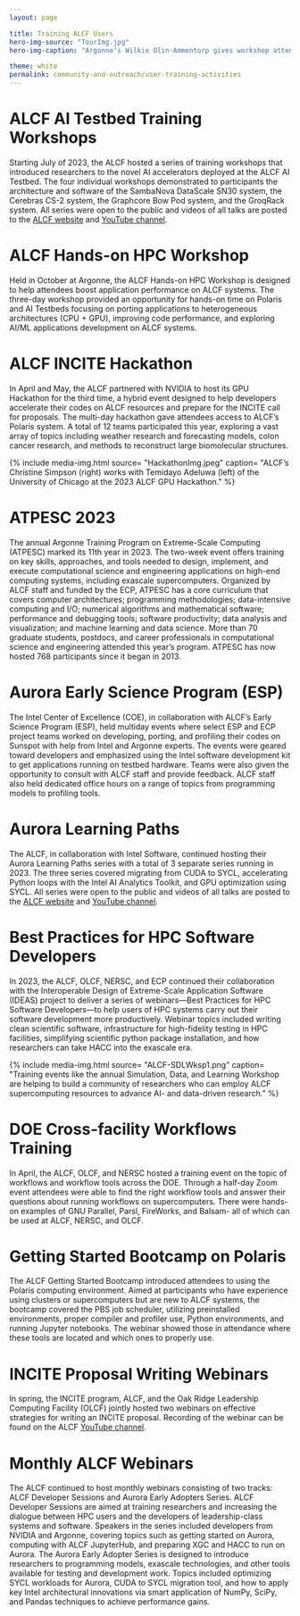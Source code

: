 ```yaml
---
layout: page

title: Training ALCF Users
hero-img-source: "TourImg.jpg"
hero-img-caption: "Argonne’s Wilkie Olin-Ammentorp gives workshop attendees an overview of the Aurora blade as part of the facility tour."

theme: white
permalink: community-and-outreach/user-training-activities
---
```



# ALCF AI Testbed Training Workshops  
Starting July of 2023, the ALCF hosted a series of training workshops that introduced researchers to the novel AI accelerators deployed at the ALCF AI Testbed. The four individual workshops demonstrated to participants the architecture and software of the SambaNova DataScale SN30 system, the Cerebras CS-2 system, the Graphcore Bow Pod system, and the GroqRack system. All series were open to the public and videos of all talks are posted to the [ALCF website](https://www.alcf.anl.gov/events) and [YouTube channel](https://www.youtube.com/@argonneleadershipcomputing8396). 

# ALCF Hands-on HPC Workshop
Held in October at Argonne, the ALCF Hands-on HPC Workshop is designed to help attendees boost application performance on ALCF systems.  The three-day workshop provided an opportunity for hands-on time on Polaris and AI Testbeds focusing on porting applications to heterogeneous architectures (CPU + GPU), improving code performance, and exploring AI/ML applications development on ALCF systems. 

# ALCF INCITE Hackathon
In April and May, the ALCF partnered with NVIDIA to host its GPU Hackathon for the third time, a hybrid event designed to help developers accelerate their codes on ALCF resources and prepare for the INCITE call for proposals. The multi-day hackathon gave attendees access to ALCF’s Polaris system. A total of 12 teams participated this year, exploring a vast array of topics including weather research and forecasting models, colon cancer research, and methods to reconstruct large biomolecular structures.

{% include media-img.html
   source= "HackathonImg.jpeg"
   caption= "ALCF’s Christine Simpson (right) works with Temidayo Adeluwa (left) of the University of Chicago at the 2023 ALCF GPU Hackathon."
%}

# ATPESC 2023
The annual Argonne Training Program on Extreme-Scale Computing (ATPESC) marked its 11th year in 2023. The two-week event offers training on key skills, approaches, and tools needed to design, implement, and execute computational science and engineering applications on high-end computing systems, including exascale supercomputers. Organized by ALCF staff and funded by the ECP, ATPESC has a core curriculum that covers computer architectures; programming methodologies; data-intensive computing and I/O; numerical algorithms and mathematical software; performance and debugging tools; software productivity; data analysis and visualization; and machine learning and data science. More than 70 graduate students, postdocs, and career professionals in computational science and engineering attended this year’s program. ATPESC has now hosted 768 participants since it began in 2013.  

# Aurora Early Science Program (ESP) 
The Intel Center of Excellence (COE), in collaboration with ALCF’s Early Science Program (ESP), held multiday events where select ESP and ECP project teams worked on developing, porting, and profiling their codes on Sunspot with help from Intel and Argonne experts. The events were geared toward developers and emphasized using the Intel software development kit to get applications running on testbed hardware. Teams were also given the opportunity to consult with ALCF staff and provide feedback. ALCF staff also held dedicated office hours on a range of topics from programming models to profiling tools.

# Aurora Learning Paths
The ALCF, in collaboration with Intel Software, continued hosting their Aurora Learning Paths series with a total of 3 separate series running in 2023. The three series covered migrating from CUDA to SYCL, accelerating Python loops with the Intel AI Analytics Toolkit, and GPU optimization using SYCL. All series were open to the public and videos of all talks are posted to the [ALCF website](https://www.alcf.anl.gov/events) and [YouTube channel](https://www.youtube.com/@argonneleadershipcomputing8396). 


# Best Practices for HPC Software Developers
In 2023, the ALCF, OLCF, NERSC, and ECP continued their collaboration with the Interoperable Design of Extreme-Scale Application Software (IDEAS) project to deliver a series of webinars—Best Practices for HPC Software Developers—to help users of HPC systems carry out their software development more productively. Webinar topics included writing clean scientific software, infrastructure for high-fidelity testing in HPC facilities, simplifying scientific python package installation, and how researchers can take HACC into the exascale era. 

{% include media-img.html
   source= "ALCF-SDLWksp1.png"
   caption= "Training events like the annual Simulation, Data, and Learning Workshop are helping to build a community of researchers who can employ ALCF supercomputing resources to advance AI- and data-driven research."
%}

# DOE Cross-facility Workflows Training
In April, the ALCF, OLCF, and NERSC hosted a training event on the topic of workflows and workflow tools across the DOE. Through a half-day Zoom event attendees were able to find the right workflow tools and answer their questions about running workflows on supercomputers. There were hands-on examples of GNU Parallel, Parsl, FireWorks, and Balsam- all of which can be used at ALCF, NERSC, and OLCF.

# Getting Started Bootcamp on Polaris
The ALCF Getting Started Bootcamp introduced attendees to using the Polaris computing environment. Aimed at participants who have experience using clusters or supercomputers but are new to ALCF systems, the bootcamp covered the PBS job scheduler, utilizing preinstalled environments, proper compiler and profiler use, Python environments, and running Jupyter notebooks. The webinar showed those in attendance where these tools are located and which ones to properly use.

# INCITE Proposal Writing Webinars 
In spring, the INCITE program, ALCF, and the Oak Ridge Leadership Computing Facility (OLCF) jointly hosted two webinars on effective strategies for writing an INCITE proposal. Recording of the webinar can be found on the ALCF [YouTube channel](https://www.youtube.com/@argonneleadershipcomputing8396). 

# Monthly ALCF Webinars
The ALCF continued to host monthly webinars consisting of two tracks: ALCF Developer Sessions and Aurora Early Adopters Series. ALCF Developer Sessions are aimed at training researchers and increasing the dialogue between HPC users and the developers of leadership-class systems and software. Speakers in the series included developers from NVIDIA and Argonne, covering topics such as getting started on Aurora, computing with ALCF JupyterHub, and preparing XGC and HACC to run on Aurora. The Aurora Early Adopter Series is designed to introduce researchers to programming models, exascale technologies, and other tools available for testing and development work. Topics included optimizing SYCL workloads for Aurora, CUDA to SYCL migration tool, and how to apply key Intel architectural innovations via smart application of NumPy, SciPy, and Pandas techniques to achieve performance gains. 

